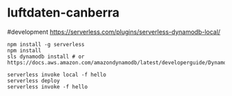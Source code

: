 # luftdaten-canberra

#development
https://serverless.com/plugins/serverless-dynamodb-local/

``` 
npm install -g serverless
npm install 
sls dynamodb install # or https://docs.aws.amazon.com/amazondynamodb/latest/developerguide/DynamoDBLocal.DownloadingAndRunning.html
```
```
serverless invoke local -f hello
serverless deploy
serverless invoke -f hello
```

